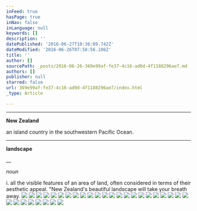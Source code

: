 ```yaml
---
inFeed: true
hasPage: true
inNav: false
inLanguage: null
keywords: []
description: ''
datePublished: '2016-06-27T10:36:09.742Z'
dateModified: '2016-06-26T07:58:56.106Z'
title: ''
author: []
sourcePath: _posts/2016-06-26-369e99af-fe37-4c16-ad0d-4f1188296ae7.md
authors: []
publisher: null
starred: false
url: 369e99af-fe37-4c16-ad0d-4f1188296ae7/index.html
_type: Article

---
```

****

**New Zealand**

an island country in the southwestern Pacific Ocean.

****

**landscape**

__

_noun_

i. all the visible features of an area of land, often considered in terms of their aesthetic appeal. "New Zealand's beautiful landscape will take your breath away.
![](https://the-grid-user-content.s3-us-west-2.amazonaws.com/30146313-524e-40a3-ab0f-02d53265b7b2.jpg)
![](https://the-grid-user-content.s3-us-west-2.amazonaws.com/336e883c-1910-4773-bc6a-14dca0f84fdd.jpg)
![](https://the-grid-user-content.s3-us-west-2.amazonaws.com/292e4814-22d7-4968-a470-1ae12f8b4f79.jpg)
![](https://the-grid-user-content.s3-us-west-2.amazonaws.com/ea59768c-5c99-4ac8-842c-0f2524853d3f.jpg)
![](https://the-grid-user-content.s3-us-west-2.amazonaws.com/a9a3fd26-a8ce-4a81-bf85-c39455a168cb.jpg)
![](https://the-grid-user-content.s3-us-west-2.amazonaws.com/28c7f06c-f853-4632-acdc-3475cc23f9ea.jpg)
![](https://the-grid-user-content.s3-us-west-2.amazonaws.com/65949484-b8eb-43a2-b2ed-3ccef5f03bc9.jpg)
![](https://the-grid-user-content.s3-us-west-2.amazonaws.com/a1ec0ba2-11e8-498b-ae10-28d2f3a2bf3d.jpg)
![](https://the-grid-user-content.s3-us-west-2.amazonaws.com/1a3400ad-1bf8-4355-92f9-0cba49283411.jpg)
![](https://the-grid-user-content.s3-us-west-2.amazonaws.com/092ff83a-4012-4612-b2f7-fe5bf010b473.jpg)
![](https://the-grid-user-content.s3-us-west-2.amazonaws.com/e124c78e-6226-4da0-bfdd-5f9294d196fb.jpg)
![](https://the-grid-user-content.s3-us-west-2.amazonaws.com/688b27f0-09ab-4500-8a62-705729bd7ba5.jpg)
![](https://the-grid-user-content.s3-us-west-2.amazonaws.com/832dcf0f-9415-40f7-b1d3-97445187146c.jpg)
![](https://the-grid-user-content.s3-us-west-2.amazonaws.com/f1bf86b1-45c4-4e0c-a88a-f2c91e248432.jpg)
![](https://the-grid-user-content.s3-us-west-2.amazonaws.com/37a19539-420f-4e93-96f3-c766a1a83c4b.jpg)
![](https://the-grid-user-content.s3-us-west-2.amazonaws.com/235d1d37-8228-4f5f-b8f5-1c7f34c53123.jpg)
![](https://the-grid-user-content.s3-us-west-2.amazonaws.com/b513689d-a348-4bc6-8e0a-a5aab6f300be.jpg)
![](https://the-grid-user-content.s3-us-west-2.amazonaws.com/d7220d2f-ba01-4766-b7eb-4c3e707f0557.jpg)
![](https://the-grid-user-content.s3-us-west-2.amazonaws.com/101bc773-f966-4ec5-ba26-64a4e363a9f4.jpg)
![](https://the-grid-user-content.s3-us-west-2.amazonaws.com/153202ac-5c8b-44ae-84b5-d510c4ecabe9.jpg)
![](https://the-grid-user-content.s3-us-west-2.amazonaws.com/19cdd244-44a8-4c0d-a1cd-c6c7f6040861.jpg)
![](https://the-grid-user-content.s3-us-west-2.amazonaws.com/547fab29-9277-42db-95cf-fd5e4e6da203.jpg)
![](https://the-grid-user-content.s3-us-west-2.amazonaws.com/ee517d33-a59b-4296-a2a9-a3253d78177a.jpg)
![](https://the-grid-user-content.s3-us-west-2.amazonaws.com/80730c0a-fab3-41b4-9291-2810a5ac12bf.jpg)
![](https://the-grid-user-content.s3-us-west-2.amazonaws.com/4fd95b15-3deb-429e-a1aa-f9fa8898a8b8.jpg)
![](https://the-grid-user-content.s3-us-west-2.amazonaws.com/14558522-6a4f-4796-a9b3-5ec06e411cb5.jpg)
![](https://the-grid-user-content.s3-us-west-2.amazonaws.com/47dd52ed-f67a-4eee-9514-3f26a347b52e.jpg)
![](https://the-grid-user-content.s3-us-west-2.amazonaws.com/9592e476-2f7b-4194-84ad-464d6bb79250.jpg)
![](https://the-grid-user-content.s3-us-west-2.amazonaws.com/5c792fa5-6405-4f45-a480-3102b1310548.jpg)
![](https://the-grid-user-content.s3-us-west-2.amazonaws.com/ee568dc0-1785-41a2-942d-f331b1e4686a.jpg)
![](https://the-grid-user-content.s3-us-west-2.amazonaws.com/f216869e-d005-4642-823d-ef16e5e58222.jpg)